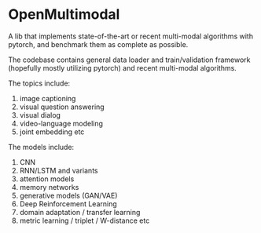 # OpenMultimodal
A lib that implements state-of-the-art or recent multi-modal algorithms with pytorch, and benchmark them as complete as possible.

The codebase contains general data loader and train/validation framework (hopefully mostly utilizing pytorch) and recent multi-modal algorithms.

The topics include:
1. image captioning
2. visual question answering
3. visual dialog
4. video-language modeling
5. joint embedding
etc

The models include:
1. CNN
2. RNN/LSTM and variants
3. attention models
4. memory networks
5. generative models (GAN/VAE)
6. Deep Reinforcement Learning
7. domain adaptation / transfer learning
8. metric learning / triplet / W-distance
etc

